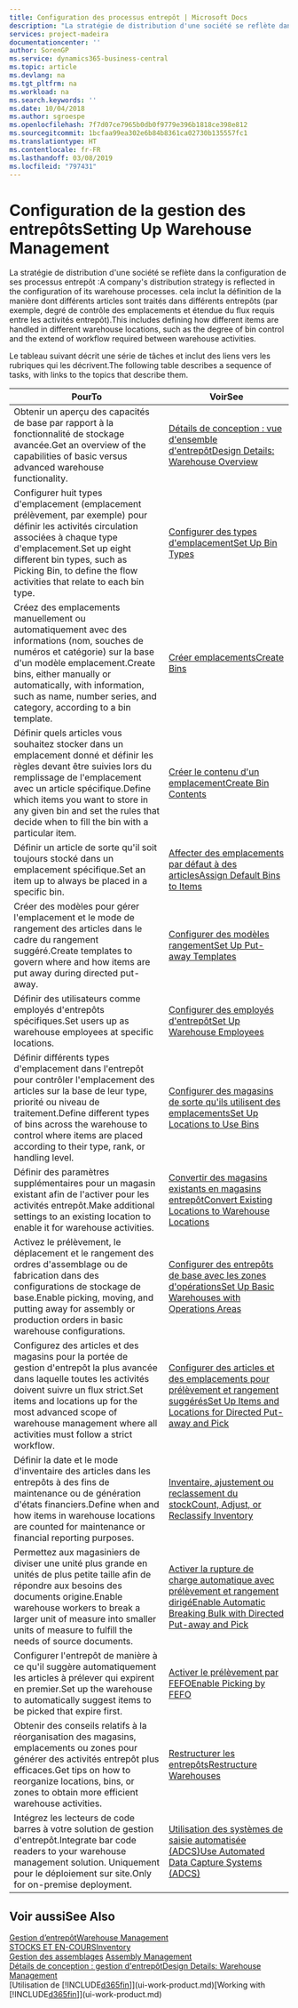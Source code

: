 ```yaml
---
title: Configuration des processus entrepôt | Microsoft Docs
description: "La stratégie de distribution d'une société se reflète dans la configuration de ses processus entrepôt : cela inclut la définition de la manière dont différents articles sont traités dans différents entrepôts (par exemple, degré de contrôle des emplacements et étendue du flux requis entre les activités entrepôt)."
services: project-madeira
documentationcenter: ''
author: SorenGP
ms.service: dynamics365-business-central
ms.topic: article
ms.devlang: na
ms.tgt_pltfrm: na
ms.workload: na
ms.search.keywords: ''
ms.date: 10/04/2018
ms.author: sgroespe
ms.openlocfilehash: 7f7d07ce7965b0db0f9779e396b1818ce398e812
ms.sourcegitcommit: 1bcfaa99ea302e6b84b8361ca02730b135557fc1
ms.translationtype: HT
ms.contentlocale: fr-FR
ms.lasthandoff: 03/08/2019
ms.locfileid: "797431"
---
```

# <a name="setting-up-warehouse-management"></a><span data-ttu-id="d9ee0-104">Configuration de la gestion des entrepôts</span><span class="sxs-lookup"><span data-stu-id="d9ee0-104">Setting Up Warehouse Management</span></span>
<span data-ttu-id="d9ee0-105">La stratégie de distribution d'une société se reflète dans la configuration de ses processus entrepôt :</span><span class="sxs-lookup"><span data-stu-id="d9ee0-105">A company's distribution strategy is reflected in the configuration of its warehouse processes.</span></span> <span data-ttu-id="d9ee0-106">cela inclut la définition de la manière dont différents articles sont traités dans différents entrepôts (par exemple, degré de contrôle des emplacements et étendue du flux requis entre les activités entrepôt).</span><span class="sxs-lookup"><span data-stu-id="d9ee0-106">This includes defining how different items are handled in different warehouse locations, such as the degree of bin control and the extend of workflow required between warehouse activities.</span></span>  

 <span data-ttu-id="d9ee0-107">Le tableau suivant décrit une série de tâches et inclut des liens vers les rubriques qui les décrivent.</span><span class="sxs-lookup"><span data-stu-id="d9ee0-107">The following table describes a sequence of tasks, with links to the topics that describe them.</span></span>   

|<span data-ttu-id="d9ee0-108">**Pour**</span><span class="sxs-lookup"><span data-stu-id="d9ee0-108">**To**</span></span>|<span data-ttu-id="d9ee0-109">**Voir**</span><span class="sxs-lookup"><span data-stu-id="d9ee0-109">**See**</span></span>|  
|------------|-------------|  
|<span data-ttu-id="d9ee0-110">Obtenir un aperçu des capacités de base par rapport à la fonctionnalité de stockage avancée.</span><span class="sxs-lookup"><span data-stu-id="d9ee0-110">Get an overview of the capabilities of basic versus advanced warehouse functionality.</span></span>|[<span data-ttu-id="d9ee0-111">Détails de conception : vue d'ensemble d'entrepôt</span><span class="sxs-lookup"><span data-stu-id="d9ee0-111">Design Details: Warehouse Overview</span></span>](design-details-warehouse-overview.md)|  
|<span data-ttu-id="d9ee0-112">Configurer huit types d'emplacement (emplacement prélèvement, par exemple) pour définir les activités circulation associées à chaque type d'emplacement.</span><span class="sxs-lookup"><span data-stu-id="d9ee0-112">Set up eight different bin types, such as Picking Bin, to define the flow activities that relate to each bin type.</span></span>|[<span data-ttu-id="d9ee0-113">Configurer des types d'emplacement</span><span class="sxs-lookup"><span data-stu-id="d9ee0-113">Set Up Bin Types</span></span>](warehouse-how-to-set-up-bin-types.md)|  
|<span data-ttu-id="d9ee0-114">Créez des emplacements manuellement ou automatiquement avec des informations (nom, souches de numéros et catégorie) sur la base d'un modèle emplacement.</span><span class="sxs-lookup"><span data-stu-id="d9ee0-114">Create bins, either manually or automatically, with information, such as name, number series, and category, according to a bin template.</span></span>|[<span data-ttu-id="d9ee0-115">Créer emplacements</span><span class="sxs-lookup"><span data-stu-id="d9ee0-115">Create Bins</span></span>](warehouse-how-to-create-individual-bins.md)|  
|<span data-ttu-id="d9ee0-116">Définir quels articles vous souhaitez stocker dans un emplacement donné et définir les règles devant être suivies lors du remplissage de l'emplacement avec un article spécifique.</span><span class="sxs-lookup"><span data-stu-id="d9ee0-116">Define which items you want to store in any given bin and set the rules that decide when to fill the bin with a particular item.</span></span>|[<span data-ttu-id="d9ee0-117">Créer le contenu d'un emplacement</span><span class="sxs-lookup"><span data-stu-id="d9ee0-117">Create Bin Contents</span></span>](warehouse-how-to-set-up-bin-contents.md)|  
|<span data-ttu-id="d9ee0-118">Définir un article de sorte qu'il soit toujours stocké dans un emplacement spécifique.</span><span class="sxs-lookup"><span data-stu-id="d9ee0-118">Set an item up to always be placed in a specific bin.</span></span>|[<span data-ttu-id="d9ee0-119">Affecter des emplacements par défaut à des articles</span><span class="sxs-lookup"><span data-stu-id="d9ee0-119">Assign Default Bins to Items</span></span>](warehouse-how-to-assign-default-bins-to-items.md)|
|<span data-ttu-id="d9ee0-120">Créer des modèles pour gérer l'emplacement et le mode de rangement des articles dans le cadre du rangement suggéré.</span><span class="sxs-lookup"><span data-stu-id="d9ee0-120">Create templates to govern where and how items are put away during directed put-away.</span></span>|[<span data-ttu-id="d9ee0-121">Configurer des modèles rangement</span><span class="sxs-lookup"><span data-stu-id="d9ee0-121">Set Up Put-away Templates</span></span>](warehouse-how-to-set-up-put-away-templates.md)|
|<span data-ttu-id="d9ee0-122">Définir des utilisateurs comme employés d'entrepôts spécifiques.</span><span class="sxs-lookup"><span data-stu-id="d9ee0-122">Set users up as warehouse employees at specific locations.</span></span>|[<span data-ttu-id="d9ee0-123">Configurer des employés d'entrepôt</span><span class="sxs-lookup"><span data-stu-id="d9ee0-123">Set Up Warehouse Employees</span></span>](warehouse-how-to-set-up-warehouse-employees.md)|
|<span data-ttu-id="d9ee0-124">Définir différents types d'emplacement dans l'entrepôt pour contrôler l'emplacement des articles sur la base de leur type, priorité ou niveau de traitement.</span><span class="sxs-lookup"><span data-stu-id="d9ee0-124">Define different types of bins across the warehouse to control where items are placed according to their type, rank, or handling level.</span></span>|[<span data-ttu-id="d9ee0-125">Configurer des magasins de sorte qu'ils utilisent des emplacements</span><span class="sxs-lookup"><span data-stu-id="d9ee0-125">Set Up Locations to Use Bins</span></span>](warehouse-how-to-set-up-locations-to-use-bins.md)|
|<span data-ttu-id="d9ee0-126">Définir des paramètres supplémentaires pour un magasin existant afin de l'activer pour les activités entrepôt.</span><span class="sxs-lookup"><span data-stu-id="d9ee0-126">Make additional settings to an existing location to enable it for warehouse activities.</span></span>|[<span data-ttu-id="d9ee0-127">Convertir des magasins existants en magasins entrepôt</span><span class="sxs-lookup"><span data-stu-id="d9ee0-127">Convert Existing Locations to Warehouse Locations</span></span>](warehouse-how-to-convert-existing-locations-to-warehouse-locations.md)|
|<span data-ttu-id="d9ee0-128">Activez le prélèvement, le déplacement et le rangement des ordres d'assemblage ou de fabrication dans des configurations de stockage de base.</span><span class="sxs-lookup"><span data-stu-id="d9ee0-128">Enable picking, moving, and putting away for assembly or production orders in basic warehouse configurations.</span></span>|[<span data-ttu-id="d9ee0-129">Configurer des entrepôts de base avec les zones d'opérations</span><span class="sxs-lookup"><span data-stu-id="d9ee0-129">Set Up Basic Warehouses with Operations Areas</span></span>](warehouse-how-to-set-up-basic-warehouses-with-operations-areas.md)|  
|<span data-ttu-id="d9ee0-130">Configurez des articles et des magasins pour la portée de gestion d'entrepôt la plus avancée dans laquelle toutes les activités doivent suivre un flux strict.</span><span class="sxs-lookup"><span data-stu-id="d9ee0-130">Set items and locations up for the most advanced scope of warehouse management where all activities must follow a strict workflow.</span></span>|[<span data-ttu-id="d9ee0-131">Configurer des articles et des emplacements pour prélèvement et rangement suggérés</span><span class="sxs-lookup"><span data-stu-id="d9ee0-131">Set Up Items and Locations for Directed Put-away and Pick</span></span>](warehouse-how-to-set-up-items-for-directed-put-away-and-pick.md)|  
|<span data-ttu-id="d9ee0-132">Définir la date et le mode d'inventaire des articles dans les entrepôts à des fins de maintenance ou de génération d'états financiers.</span><span class="sxs-lookup"><span data-stu-id="d9ee0-132">Define when and how items in warehouse locations are counted for maintenance or financial reporting purposes.</span></span>|[<span data-ttu-id="d9ee0-133">Inventaire, ajustement ou reclassement du stock</span><span class="sxs-lookup"><span data-stu-id="d9ee0-133">Count, Adjust, or Reclassify Inventory</span></span>](inventory-how-count-adjust-reclassify.md)|
|<span data-ttu-id="d9ee0-134">Permettez aux magasiniers de diviser une unité plus grande en unités de plus petite taille afin de répondre aux besoins des documents origine.</span><span class="sxs-lookup"><span data-stu-id="d9ee0-134">Enable warehouse workers to break a larger unit of measure into smaller units of measure to fulfill the needs of source documents.</span></span>|[<span data-ttu-id="d9ee0-135">Activer la rupture de charge automatique avec prélèvement et rangement dirigé</span><span class="sxs-lookup"><span data-stu-id="d9ee0-135">Enable Automatic Breaking Bulk with Directed Put-away and Pick</span></span>](warehouse-enable-automatic-breaking-bulk-with-directed-put-away-and-pick.md)|  
|<span data-ttu-id="d9ee0-136">Configurer l'entrepôt de manière à ce qu'il suggère automatiquement les articles à prélever qui expirent en premier.</span><span class="sxs-lookup"><span data-stu-id="d9ee0-136">Set up the warehouse to automatically suggest items to be picked that expire first.</span></span>|[<span data-ttu-id="d9ee0-137">Activer le prélèvement par FEFO</span><span class="sxs-lookup"><span data-stu-id="d9ee0-137">Enable Picking by FEFO</span></span>](warehouse-picking-by-fefo.md)|
|<span data-ttu-id="d9ee0-138">Obtenir des conseils relatifs à la réorganisation des magasins, emplacements ou zones pour générer des activités entrepôt plus efficaces.</span><span class="sxs-lookup"><span data-stu-id="d9ee0-138">Get tips on how to reorganize locations, bins, or zones to obtain more efficient warehouse activities.</span></span>|[<span data-ttu-id="d9ee0-139">Restructurer les entrepôts</span><span class="sxs-lookup"><span data-stu-id="d9ee0-139">Restructure Warehouses</span></span>](warehouse-how-to-restructure-warehouses.md)|
|<span data-ttu-id="d9ee0-140">Intégrez les lecteurs de code barres à votre solution de gestion d'entrepôt.</span><span class="sxs-lookup"><span data-stu-id="d9ee0-140">Integrate bar code readers to your warehouse management solution.</span></span> <span data-ttu-id="d9ee0-141">Uniquement pour le déploiement sur site.</span><span class="sxs-lookup"><span data-stu-id="d9ee0-141">Only for on-premise deployment.</span></span>|[<span data-ttu-id="d9ee0-142">Utilisation des systèmes de saisie automatisée (ADCS)</span><span class="sxs-lookup"><span data-stu-id="d9ee0-142">Use Automated Data Capture Systems (ADCS)</span></span>](warehouse-use-automated-data-capture-systems-adcs.md)|

## <a name="see-also"></a><span data-ttu-id="d9ee0-143">Voir aussi</span><span class="sxs-lookup"><span data-stu-id="d9ee0-143">See Also</span></span>  
[<span data-ttu-id="d9ee0-144">Gestion d’entrepôt</span><span class="sxs-lookup"><span data-stu-id="d9ee0-144">Warehouse Management</span></span>](warehouse-manage-warehouse.md)  
[<span data-ttu-id="d9ee0-145">STOCKS ET EN-COURS</span><span class="sxs-lookup"><span data-stu-id="d9ee0-145">Inventory</span></span>](inventory-manage-inventory.md)  
<span data-ttu-id="d9ee0-146">[Gestion des assemblages](assembly-assemble-items.md)  </span><span class="sxs-lookup"><span data-stu-id="d9ee0-146">[Assembly Management](assembly-assemble-items.md)  </span></span>  
[<span data-ttu-id="d9ee0-147">Détails de conception : gestion d'entrepôt</span><span class="sxs-lookup"><span data-stu-id="d9ee0-147">Design Details: Warehouse Management</span></span>](design-details-warehouse-management.md)  
<span data-ttu-id="d9ee0-148">[Utilisation de [!INCLUDE[d365fin](includes/d365fin_md.md)]](ui-work-product.md)</span><span class="sxs-lookup"><span data-stu-id="d9ee0-148">[Working with [!INCLUDE[d365fin](includes/d365fin_md.md)]](ui-work-product.md)</span></span>
